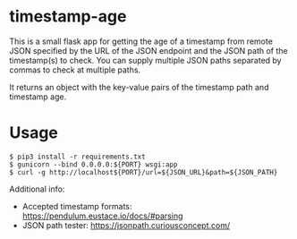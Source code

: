 # timestamp-age
This is a small flask app for getting the age of a timestamp from remote JSON specified by the URL of the JSON endpoint and the JSON path of the timestamp(s) to check. You can supply multiple JSON paths separated by commas to check at multiple paths.

It returns an object with the key-value pairs of the timestamp path and timestamp age.

# Usage
```shell
$ pip3 install -r requirements.txt
$ gunicorn --bind 0.0.0.0:${PORT} wsgi:app
$ curl -g http://localhost${PORT}/url=${JSON_URL}&path=${JSON_PATH}
```

Additional info:
+ Accepted timestamp formats: https://pendulum.eustace.io/docs/#parsing
+ JSON path tester: https://jsonpath.curiousconcept.com/

